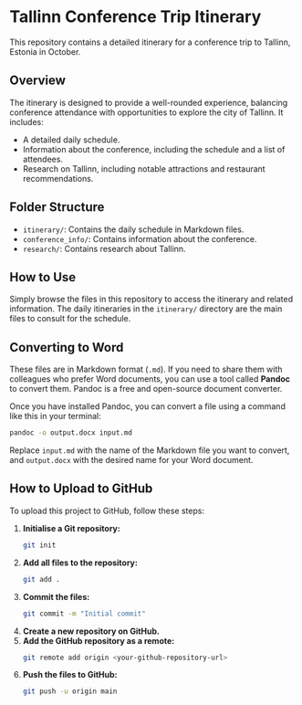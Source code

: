 # Tallinn Conference Trip Itinerary

This repository contains a detailed itinerary for a conference trip to Tallinn, Estonia in October.

## Overview

The itinerary is designed to provide a well-rounded experience, balancing conference attendance with opportunities to explore the city of Tallinn. It includes:

*   A detailed daily schedule.
*   Information about the conference, including the schedule and a list of attendees.
*   Research on Tallinn, including notable attractions and restaurant recommendations.

## Folder Structure

*   `itinerary/`: Contains the daily schedule in Markdown files.
*   `conference_info/`: Contains information about the conference.
*   `research/`: Contains research about Tallinn.

## How to Use

Simply browse the files in this repository to access the itinerary and related information. The daily itineraries in the `itinerary/` directory are the main files to consult for the schedule.

## Converting to Word

These files are in Markdown format (`.md`). If you need to share them with colleagues who prefer Word documents, you can use a tool called **Pandoc** to convert them. Pandoc is a free and open-source document converter.

Once you have installed Pandoc, you can convert a file using a command like this in your terminal:

```bash
pandoc -o output.docx input.md
```

Replace `input.md` with the name of the Markdown file you want to convert, and `output.docx` with the desired name for your Word document.

## How to Upload to GitHub

To upload this project to GitHub, follow these steps:

1.  **Initialise a Git repository:**
    ```bash
    git init
    ```
2.  **Add all files to the repository:**
    ```bash
    git add .
    ```
3.  **Commit the files:**
    ```bash
    git commit -m "Initial commit"
    ```
4.  **Create a new repository on GitHub.**
5.  **Add the GitHub repository as a remote:**
    ```bash
    git remote add origin <your-github-repository-url>
    ```
6.  **Push the files to GitHub:**
    ```bash
    git push -u origin main
    ```
